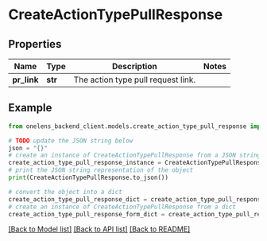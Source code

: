 # CreateActionTypePullResponse


## Properties

Name | Type | Description | Notes
------------ | ------------- | ------------- | -------------
**pr_link** | **str** | The action type pull request link. | 

## Example

```python
from onelens_backend_client.models.create_action_type_pull_response import CreateActionTypePullResponse

# TODO update the JSON string below
json = "{}"
# create an instance of CreateActionTypePullResponse from a JSON string
create_action_type_pull_response_instance = CreateActionTypePullResponse.from_json(json)
# print the JSON string representation of the object
print(CreateActionTypePullResponse.to_json())

# convert the object into a dict
create_action_type_pull_response_dict = create_action_type_pull_response_instance.to_dict()
# create an instance of CreateActionTypePullResponse from a dict
create_action_type_pull_response_form_dict = create_action_type_pull_response.from_dict(create_action_type_pull_response_dict)
```
[[Back to Model list]](../README.md#documentation-for-models) [[Back to API list]](../README.md#documentation-for-api-endpoints) [[Back to README]](../README.md)


